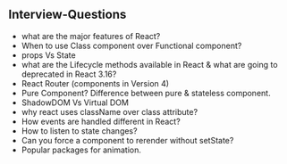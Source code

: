 ## Interview-Questions
* what are the major features of React?
* When to use Class component over  Functional component?
* props Vs State
* what are the Lifecycle methods available in React & what are going to deprecated in React 3.16?
* React Router (components in  Version 4)
* Pure Component? Difference between pure & stateless component.
* ShadowDOM Vs Virtual DOM
* why react uses className over class attribute?
* How events are handled different in React?
* How to listen to state changes?
* Can you force a component to rerender without setState?
* Popular packages for animation.
